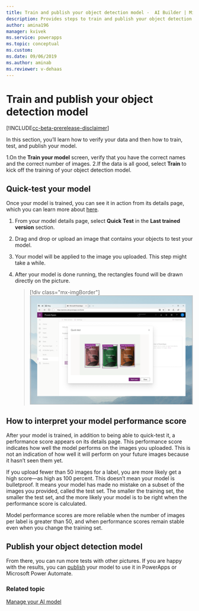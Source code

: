 ```yaml
---
title: Train and publish your object detection model -  AI Builder | Microsoft Docs
description: Provides steps to train and publish your object detection model in AI Builder.
author: amina196
manager: kvivek
ms.service: powerapps
ms.topic: conceptual
ms.custom: 
ms.date: 09/06/2019
ms.author: aminab
ms.reviewer: v-dehaas
---
```


# Train and publish your object detection model

[!INCLUDE[cc-beta-prerelease-disclaimer](./includes/cc-beta-prerelease-disclaimer.md)]

In this section, you’ll learn how to verify your data and then how to train, test, and publish your model.

1.On the **Train your model** screen, verify that you have the correct names and the correct number of images.
2.If the data is all good, select **Train** to kick off the training of your object detection model.

## Quick-test your model

Once your model is trained, you can see it in action from its details page, which you can learn more about [here](manage-model.md).

1. From your model details page, select **Quick Test** in the **Last trained version** section.
2. Drag and drop or upload an image that contains your objects to test your model.
3. Your model will be applied to the image you uploaded. This step might take a while.
4. After your model is done running, the rectangles found will be drawn directly on the picture.

    > [!div class="mx-imgBorder"]
    > ![Quick-test screen](media/quick-test.png)

## How to interpret your model performance score

After your model is trained, in addition to being able to quick-test it, a performance score appears on its details page. This performance score indicates how well the model performs on the images you uploaded. This is not an indication of how well it will perform on your future images because it hasn’t seen them yet. 

If you upload fewer than 50 images for a label, you are more likely get a high score—as high as 100 percent. This doesn’t mean your model is bulletproof. It means your model has made no mistake on a subset of the images you provided, called the test set. The smaller the training set, the smaller the test set, and the more likely your model is to be right when the performance score is calculated.

Model performance scores are more reliable when the number of images per label is greater than 50, and when performance scores remain stable even when you change the training set.

## Publish your object detection model

From there, you can run more tests with other pictures. If you are happy with the results, you can [publish](publish-model.md) your model to use it in PowerApps or Microsoft Power Automate.

### Related topic

[Manage your AI model](manage-model.md)
